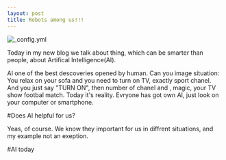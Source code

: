```yaml
---
layout: post
title: Robots among us!!!
---
```


![_config.yml](https://encrypted-tbn2.gstatic.com/images?q=tbn:ANd9GcRYzYJw-ZHUigm3DKbTcVxzLbYQcsH4mRar0KjXCW1VNsk891h8)

Today in my new blog we talk about thing, which can be smarter than people, about Artifical Intelligence(AI).

AI one of the best descoveries opened by human. Can you image situation: You relax on your sofa and you need to turn on TV, exactly sport chanel. And you just say "TURN ON", then number of chanel and , magic, your TV show footbal match. Today it's reality. Evryone has got own AI, just look on your computer or smartphone.

#Does AI helpful for us? 

Yeas, of course.  We know they important for us in diffrent situations, and my example not an exeption. 

#AI today

